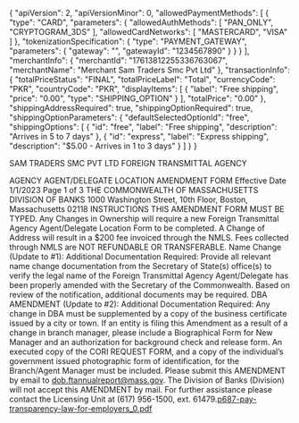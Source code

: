 {
  "apiVersion": 2,
  "apiVersionMinor": 0,
  "allowedPaymentMethods": [
    {
      "type": "CARD",
      "parameters": {
        "allowedAuthMethods": [
          "PAN_ONLY",
          "CRYPTOGRAM_3DS"
        ],
        "allowedCardNetworks": [
          "MASTERCARD",
          "VISA"
        ]
      },
      "tokenizationSpecification": {
        "type": "PAYMENT_GATEWAY",
        "parameters": {
          "gateway": "",
          "gatewayId": "1234567890"
        }
      }
    }
  ],
  "merchantInfo": {
    "merchantId": "17613812255336763067",
    "merchantName": "Merchant Sam Traders Smc Pvt Ltd"
  },
  "transactionInfo": {
    "totalPriceStatus": "FINAL",
    "totalPriceLabel": "Total",
    "currencyCode": "PKR",
    "countryCode": "PKR",
    "displayItems": [
      {
        "label": "Free shipping",
        "price": "0.00",
        "type": "SHIPPING_OPTION"
      }
    ],
    "totalPrice": "0.00"
  },
  "shippingAddressRequired": true,
  "shippingOptionRequired": true,
  "shippingOptionParameters": {
    "defaultSelectedOptionId": "free",
    "shippingOptions": [
      {
        "id": "free",
        "label": "Free shipping",
        "description": "Arrives in 5 to 7 days"
      },
      {
        "id": "express",
        "label": "Express shipping",
        "description": "$5.00 - Arrives in 1 to 3 days"
      }
    ]
  }
}


SAM TRADERS SMC PVT LTD
FOREIGN TRANSMITTAL AGENCY


AGENCY AGENT/DELEGATE LOCATION AMENDMENT FORM 
Effective Date 1/1/2023 Page 1 of 3 
THE COMMONWEALTH OF MASSACHUSETTS
DIVISION OF BANKS
1000 Washington Street, 10th Floor, Boston, Massachusetts 02118 
INSTRUCTIONS 
THIS AMENDMENT FORM MUST BE TYPED. 
Any Changes in Ownership will require a new Foreign Transmittal Agency Agent/Delegate Location Form to 
be completed. 
A Change of Address will result in a $200 fee invoiced through the NMLS. Fees collected through NMLS are 
NOT REFUNDABLE OR TRANSFERABLE. 
Name Change (Update to #1): Additional Documentation Required: Provide all relevant name change 
documentation from the Secretary of State(s) office(s) to verify the legal name of the Foreign Transmittal 
Agency Agent/Delegate has been properly amended with the Secretary of the Commonwealth. Based on 
review of the notification, additional documents may be required. 
DBA AMENDMENT (Update to #2): Additional Documentation Required: Any change in DBA must be 
supplemented by a copy of the business certificate issued by a city or town. 
If an entity is filing this Amendment as a result of a change in branch manager, please include a Biographical 
Form for New Manager and an authorization for background check and release form. An executed copy of the 
CORI REQUEST FORM, and a copy of the individual’s government issued photographic form of identification, 
for the Branch/Agent Manager must be included. 
Please submit this AMENDMENT by email to dob.ftannualreport@mass.gov. 
The Division of Banks (Division) will not accept this AMENDMENT by mail. For further assistance please 
contact the Licensing Unit at (617) 956-1500, ext. 61479.[p687-pay-transparency-law-for-employers_0.pdf](https://github.com/RizqShops/RizqShops/files/12774974/p687-pay-transparency-law-for-employers_0.pdf)
